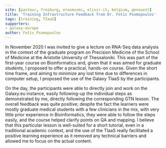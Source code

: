 ```yaml
---
site: [pasteur, freiburg, erasmusmc, elixir-it, belgium, genouest]
title: 'Training Infrastructure Feedback from Dr. Fotis Psomopoulos'
tags: [training, TIaaS]
supporters:
- galaxy-europe
author: Fotis Psomopoulos
---
```


In November 2020 I was invited to give a lecture on RNA-Seq data analysis in the context of the graduate program on Precision Medicine of the School of Medicine at the Aristotle University of Thessaloniki. This was part of the first-year course on Bioinformatics and, given that it was aimed for graduate students, I proposed to offer a practical, hands-on course. Given the short time frame, and aiming to minimize any lost time due to differences in computer setup, I proposed the use of the Galaxy TIaaS by the participants. 

On the day, the participants were able to directly join and work on the Galaxy.eu instance, easily following-up the individual steps as demonstrated by me, directly following the corresponding GTN lesson. The overall feedback was quite positive; despite the fact the learners were mostly graduate medical students with a few clinicians in the mix, with very little prior experience in Bioinformatics, they were able to follow the steps easily, and the course helped clarify points on QA and mapping. I believe that this particular lesson is well-suited for a short tutorial, even in a traditional academic context, and the use of the TIaaS really facilitated a positive learning experience as it removed any technical barriers and allowed me to focus on the actual content.